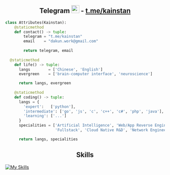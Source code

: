 <h2 align="center">Telegram <img src="https://s8.gifyu.com/images/979447220829032478.gif" height="25px"> -  <a href="https://t.me/kainstan">t.me/kainstan</a></h2>



```python
class Attributes(Kainstan):
	@staticmethod
	def contact() -> tuple:
	    telegram = "t.me/kainstan"
	    email    = "dakun.work@gmail.com"
	    
	    return telegram, email
    
  @staticmethod
	def life() -> tuple:
      langs        = ['Chinese', 'English']
      evergreen    = ['brain-computer interface', 'neuroscience'] 

      return langs, evergreen
	
	@staticmethod
	def coding() -> tuple:
      langs = {
        'expert':   ['python'],
        'intermediate': ['go', 'js', 'c', 'c++', 'c#', 'php', 'java'],
        'learning': ['...']
      }
      specialities = ['Artificial Intelligence', 'Web/App Reverse Engineering', 
                      'Fullstack', 'Cloud Native R&D', 'Network Engineer']

      return langs, specialities
```



<h2 align="center">Skills </h2>

[![My Skills](https://skillicons.dev/icons?i=python,golang,ts,js,nodejs,vue,c,cpp,cmake,cs,dotnet,php,java,flutter,bash,html,wordpress,css,wasm,pytorch,tensorflow,qt,redis,mysql,mongodb,linux,kubernetes,nginx,raspberrypi)](https://skillicons.dev)

